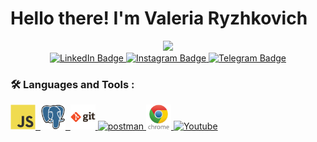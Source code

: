 # Hello there! I'm Valeria Ryzhkovich
<div id="header" align="center">
  <img src="https://media.giphy.com/media/LPgFwCQg4HQBvPihcn/giphy.gif" width="300"/>
</div>
<div id="badges" align="center">
  <a href="https://www.linkedin.com/in/%D0%B2%D0%B0%D0%BB%D0%B5%D1%80%D0%B8%D1%8F-%D1%80%D1%8B%D0%B6%D0%BA%D0%BE%D0%B2%D0%B8%D1%87-08b838230/">
     <img src="https://img.shields.io/badge/LinkedIn-blue?style=for-the-badge&logo=linkedin&logoColor=white" alt="LinkedIn Badge"/>
  </a>
  <a href="https://instagram.com/ryzhkovich.valeria">
     <img src="https://img.shields.io/badge/Instagram-red?style=for-the-badge&logo=instagram&logoColor=white" alt="Instagram Badge"/>
  </a> 
  <a href="https://t.me/v_ryzhkovich">
     <img src="https://img.shields.io/badge/Telegram-blue?style=for-the-badge&logo=telegram&logoColor=white" alt="Telegram Badge"/>
  </a>
</div>

### :hammer_and_wrench: Languages and Tools :
<div>
  <a href="https://github.com/ValeryiaRyzhkovich/Homeworks/tree/main/JavaScript">
    <img src="https://github.com/devicons/devicon/blob/master/icons/javascript/javascript-original.svg" title="JavaScript" alt="JavaScript" width="40" height="40"/>&nbsp;
  </a>
  <a href="https://github.com/ValeryiaRyzhkovich/Homeworks/tree/main/SQL">
    <img src="https://github.com/devicons/devicon/blob/master/icons/postgresql/postgresql-original.svg" title="MySQL"  alt="MySQL" width="40" height="40"/>&nbsp;
  </a>
  <a href="https://github.com/ValeryiaRyzhkovich/Homeworks/tree/main/Bash">
    <img src="https://github.com/devicons/devicon/blob/master/icons/git/git-original-wordmark.svg" title="Git" alt="Git" width="40" height="40"/>
  </a>
  </a>
  <a href="https://github.com/ValeryiaRyzhkovich/Homeworks/tree/main/Postman">
      <img src="https://www.vectorlogo.zone/logos/getpostman/getpostman-icon.svg" alt="postman" width="40" height="40"/>
  </a>
  <a href="https://drive.google.com/file/d/1JtfNjqJQIyNzbGm7Aew1bXxVEkefyyh8/view?usp=share_link">
      <img src="https://github.com/devicons/devicon/blob/master/icons/chrome/chrome-original-wordmark.svg" title="Chrome" alt="Chrome" width="40" height="40"/>
  </a>
  <a href="https://github.com/ValeryiaRyzhkovich/Homeworks/blob/main/Software%20testing%20conference/conference.md">
      <img src="https://github.com/jakobmalmgren/svg-youtube/blob/master/img/medium-youtube.png" title="Youtube" alt="Youtube" width="40" height="40"/>
  </a>
</div>
<!---
ValeryiaRyzhkovich/ValeryiaRyzhkovich is a ✨ special ✨ repository because its `README.md` (this file) appears on your GitHub profile.
You can click the Preview link to take a look at your changes.
--->
